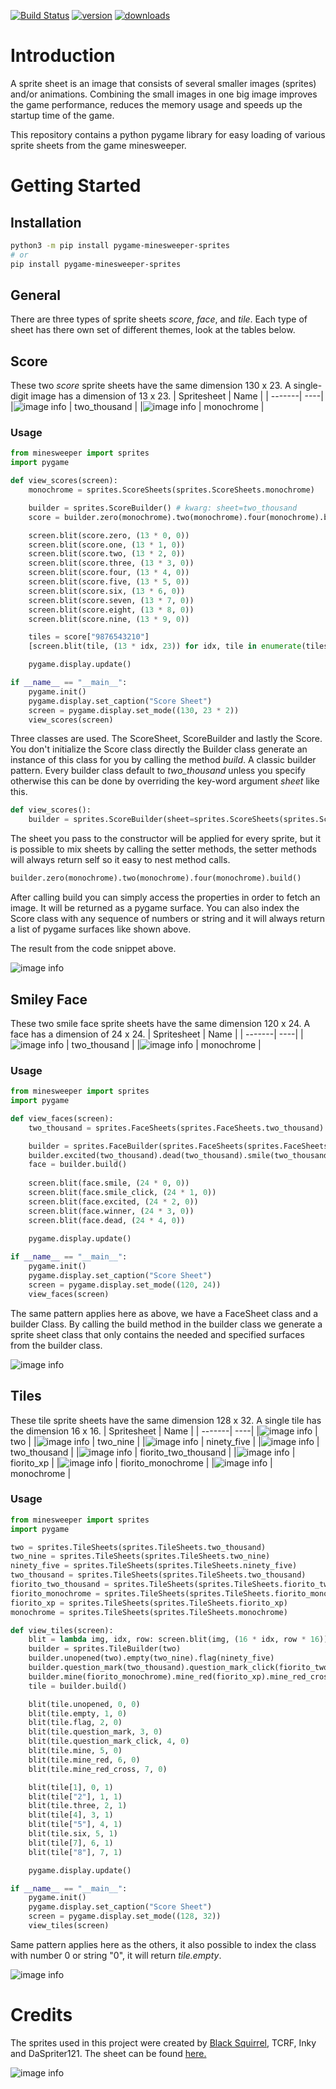 [![Build Status](https://dev.azure.com/andreasisnes/Elitekollektivet/_apis/build/status/Elitekollektivet.Minesweeper.Sprites?branchName=master)](https://dev.azure.com/andreasisnes/Elitekollektivet/_build/latest?definitionId=12&branchName=master)
[![version](https://img.shields.io/pypi/v/pygame-minesweeper-sprites)](https://pypi.org/project/pygame-minesweeper-sprites/)
[![downloads](https://img.shields.io/pypi/dd/pygame-minesweeper-sprites)](https://pypi.org/project/pygame-minesweeper-sprites/)

# Introduction
A sprite sheet is an image that consists of several smaller images (sprites) and/or animations. Combining the small images in one big image improves the game performance, reduces the memory usage and speeds up the startup time of the game.

This repository contains a python pygame library for easy loading of various sprite sheets from the game minesweeper.

# Getting Started

## Installation

```bash
python3 -m pip install pygame-minesweeper-sprites
# or
pip install pygame-minesweeper-sprites
```

## General
There are three types of sprite sheets *score*, *face*, and *tile*. Each type of sheet has there own set of different themes, look at the tables below.

## Score
These two *score* sprite sheets have the same dimension 130 x 23. A single-digit image has a dimension of 13 x 23.
| Spritesheet | Name |
| -------| ----|
|![image info](./minesweeper/images/scores/2000.png) | two_thousand |
|![image info](./minesweeper/images/scores/monochrome.png) | monochrome |

### Usage
```python
from minesweeper import sprites
import pygame

def view_scores(screen):
    monochrome = sprites.ScoreSheets(sprites.ScoreSheets.monochrome)

    builder = sprites.ScoreBuilder() # kwarg: sheet=two_thousand
    score = builder.zero(monochrome).two(monochrome).four(monochrome).build()

    screen.blit(score.zero, (13 * 0, 0))
    screen.blit(score.one, (13 * 1, 0))
    screen.blit(score.two, (13 * 2, 0))
    screen.blit(score.three, (13 * 3, 0))
    screen.blit(score.four, (13 * 4, 0))
    screen.blit(score.five, (13 * 5, 0))
    screen.blit(score.six, (13 * 6, 0))
    screen.blit(score.seven, (13 * 7, 0))
    screen.blit(score.eight, (13 * 8, 0))
    screen.blit(score.nine, (13 * 9, 0))

    tiles = score["9876543210"]
    [screen.blit(tile, (13 * idx, 23)) for idx, tile in enumerate(tiles)]

    pygame.display.update()

if __name__ == "__main__":
    pygame.init()
    pygame.display.set_caption("Score Sheet")
    screen = pygame.display.set_mode((130, 23 * 2))
    view_scores(screen)
```
Three classes are used. The ScoreSheet, ScoreBuilder and lastly the Score. You don't initialize the Score class directly the Builder class generate an instance of this class for you by calling the method *build*. A classic builder pattern. Every builder class default to *two_thousand* unless you specify otherwise this can be done by overriding the key-word argument *sheet* like this.

```python
def view_scores():
    builder = sprites.ScoreBuilder(sheet=sprites.ScoreSheets(sprites.ScoreSheets.monochrome))
```
The sheet you pass to the constructor will be applied for every sprite, but it is possible to mix sheets by calling the setter methods, the setter methods will always return self so it easy to nest method calls.

```python
builder.zero(monochrome).two(monochrome).four(monochrome).build()
```
After calling build you can simply access the properties in order to fetch an image. It will be returned as a pygame surface. You can also index the Score class with any sequence of numbers or string and it will always return a list of pygame surfaces like shown above.

The result from the code snippet above.

![image info](./screenshots/score.png)



## Smiley Face
These two smile face sprite sheets have the same dimension 120 x 24. A face has a dimension of 24 x 24.
| Spritesheet | Name |
| -------| ----|
|![image info](./minesweeper/images/faces/2000.png) | two_thousand |
|![image info](./minesweeper/images/faces/monochrome.png) | monochrome |

### Usage
```python
from minesweeper import sprites
import pygame

def view_faces(screen):
    two_thousand = sprites.FaceSheets(sprites.FaceSheets.two_thousand)

    builder = sprites.FaceBuilder(sprites.FaceSheets(sprites.FaceSheets.monochrome))
    builder.excited(two_thousand).dead(two_thousand).smile(two_thousand).build()
    face = builder.build()
    
    screen.blit(face.smile, (24 * 0, 0))
    screen.blit(face.smile_click, (24 * 1, 0))
    screen.blit(face.excited, (24 * 2, 0))
    screen.blit(face.winner, (24 * 3, 0))
    screen.blit(face.dead, (24 * 4, 0))
    
    pygame.display.update()

if __name__ == "__main__":
    pygame.init()
    pygame.display.set_caption("Score Sheet")
    screen = pygame.display.set_mode((120, 24))
    view_faces(screen)
```

The same pattern applies here as above, we have a FaceSheet class and a builder Class. By calling the build method in the builder class we generate a sprite sheet class that only contains the needed and specified surfaces from the builder class.

![image info](./screenshots/face.png)

## Tiles
These tile sprite sheets have the same dimension 128 x 32. A single tile has the dimension 16 x 16.
| Spritesheet | Name |
| -------| ----|
|![image info](./minesweeper/images/tiles/2.0.png) | two |
|![image info](./minesweeper/images/tiles/2.9.png) | two_nine |
|![image info](./minesweeper/images/tiles/95.png) | ninety_five |
|![image info](./minesweeper/images/tiles/2000.png) | two_thousand |
|![image info](./minesweeper/images/tiles/fiorito-2000.png) | fiorito_two_thousand |
|![image info](./minesweeper/images/tiles/fiorito-xp.png) | fiorito_xp |
|![image info](./minesweeper/images/tiles/fiorito-monochrome.png) | fiorito_monochrome |
|![image info](./minesweeper/images/tiles/monochrome.png) | monochrome |

### Usage
```python
from minesweeper import sprites
import pygame

two = sprites.TileSheets(sprites.TileSheets.two_thousand)
two_nine = sprites.TileSheets(sprites.TileSheets.two_nine)
ninety_five = sprites.TileSheets(sprites.TileSheets.ninety_five)
two_thousand = sprites.TileSheets(sprites.TileSheets.two_thousand)
fiorito_two_thousand = sprites.TileSheets(sprites.TileSheets.fiorito_two_thousand)
fiorito_monochrome = sprites.TileSheets(sprites.TileSheets.fiorito_monochrome)
fiorito_xp = sprites.TileSheets(sprites.TileSheets.fiorito_xp)
monochrome = sprites.TileSheets(sprites.TileSheets.monochrome)

def view_tiles(screen):
    blit = lambda img, idx, row: screen.blit(img, (16 * idx, row * 16))
    builder = sprites.TileBuilder(two)
    builder.unopened(two).empty(two_nine).flag(ninety_five)
    builder.question_mark(two_thousand).question_mark_click(fiorito_two_thousand)
    builder.mine(fiorito_monochrome).mine_red(fiorito_xp).mine_red_cross(monochrome)
    tile = builder.build()

    blit(tile.unopened, 0, 0)
    blit(tile.empty, 1, 0)
    blit(tile.flag, 2, 0)
    blit(tile.question_mark, 3, 0)
    blit(tile.question_mark_click, 4, 0)
    blit(tile.mine, 5, 0)
    blit(tile.mine_red, 6, 0)
    blit(tile.mine_red_cross, 7, 0)

    blit(tile[1], 0, 1)
    blit(tile["2"], 1, 1)
    blit(tile.three, 2, 1)
    blit(tile[4], 3, 1)
    blit(tile["5"], 4, 1)
    blit(tile.six, 5, 1)
    blit(tile[7], 6, 1)
    blit(tile["8"], 7, 1)

    pygame.display.update()

if __name__ == "__main__":
    pygame.init()
    pygame.display.set_caption("Score Sheet")
    screen = pygame.display.set_mode((128, 32))
    view_tiles(screen)
```

Same pattern applies here as the others, it also possible to index the class with number 0 or string "0", it will return *tile.empty*.

![image info](./screenshots/tile.png)

# Credits

The sprites used in this project were created by [Black Squirrel](https://www.spriters-resource.com/submitter/Black+Squirrel/), TCRF, Inky and DaSpriter121. The sheet can be found [here.](https://www.spriters-resource.com/pc_computer/minesweeper/sheet/19849/)

![image info](./minesweeper/images/minesweeper-sprites.png)